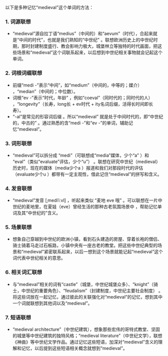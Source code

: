 以下是多种记忆“medieval”这个单词的方法：
### 1. 词源联想
 - “medieval”源自拉丁语“medius”（中间的）和“aevum”（时代），合起来就是“中间的时代”，也就是我们熟知的“中世纪” 。联想欧洲历史上的中世纪时期，那时封建制度盛行、教会影响力极大，城堡林立等独特的时代画面，把这些场景和“medieval”这个词联系起来，以后想到中世纪相关事物就会记起这个单词。

### 2. 词根词缀联想
 - 前缀“medi -”表示“中间”，如“medium”（中间的，中等的；媒介） ，“median”（中间的；中位数）。
 - 词根“ev -”表示“时代，年龄” ，例如“coeval”（同时代的；同时代的人） ，“longevity”（长寿，long长 + ev时代 + ity名词后缀，活得长时间即长寿）。
 - “-al”是常见的形容词后缀 。所以“medieval” 就是处于中间时代的，即“中世纪的，中古的” 。通过熟悉的含“medi -”和“ev -”的单词，辅助记忆“medieval”。

### 3. 词形联想
 - “medieval”可以拆分成 “medi”（可联想成“media”媒体，少个“a” ）和 “eval”（类似“evaluate”评估，少个“u”） 。联想在研究中世纪（medieval）历史时，现在的媒体（media少个a ）报道和我们对那段时代的评估（evaluate少个u ）都带有一定主观性，借此记住“medieval”的拼写和含义。

### 4. 发音联想
 - “medieval”发音 [ˌmediˈiːvl] ，听起来类似 “麦地 eve 哦” 。可以联想在一片中世纪的麦地里，在夏娃（eve）曾经生活的那种古老氛围场景中 ，帮助记忆单词及其“中世纪的”含义。

### 5. 场景联想
 - 想象自己穿越到中世纪的欧洲小镇，看到石头建造的房屋、穿着长袍的僧侣、骑士骑着马走过石板路，小镇中央有一座古老的教堂。把这些中世纪典型的场景和“medieval”紧密联系起来，以后一想到这个场景就能记起“medieval”这个词代表中世纪相关的意思。

### 6. 相关词汇联想
 - 与“medieval”相关的词有“castle”（城堡，中世纪城堡众多）、“knight”（骑士，中世纪的重要角色）、“feudalism”（封建制度，中世纪主要社会制度） 。将这些词放在一起记忆，通过彼此的关联强化对“medieval”的记忆，想到其中一个词就联想到其他词以及“medieval”。

### 7. 短语联想
 - “medieval architecture”（中世纪建筑），想象那些宏伟的哥特式教堂、坚固的城堡等中世纪建筑的独特风格；“medieval literature”（中世纪文学），联想《神曲》等中世纪文学作品。通过记忆这些短语，加深对“medieval”含义的理解和记忆，以后提到这些短语相关概念就想到“medieval”。 